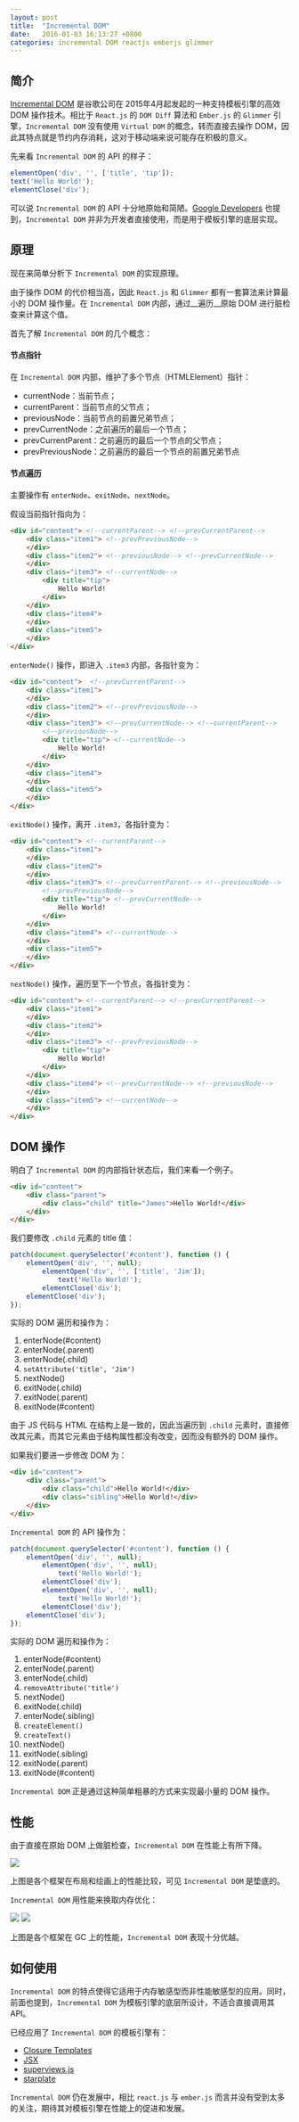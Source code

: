```yaml
---
layout: post
title:  "Incremental DOM"
date:   2016-01-03 16:13:27 +0800
categories: incremental DOM reactjs emberjs glimmer
---
```


## 简介

[Incremental DOM](https://github.com/google/incremental-dom) 是谷歌公司在 2015年4月起发起的一种支持模板引擎的高效 DOM 操作技术。相比于 `React.js` 的 `DOM Diff` 算法和 `Ember.js` 的 `Glimmer` 引擎，`Incremental DOM` 没有使用 `Virtual DOM` 的概念，转而直接去操作 DOM，因此其特点就是节约内存消耗，这对于移动端来说可能存在积极的意义。

先来看 `Incremental DOM` 的 API 的样子：

```javascript
elementOpen('div', '', ['title', 'tip']);
text('Hello World!');
elementClose('div');
```

可以说 `Incremental DOM` 的 API 十分地原始和简陋。[Google Developers](https://medium.com/google-developers/introducing-incremental-dom-e98f79ce2c5f) 也提到，`Incremental DOM` 并非为开发者直接使用，而是用于模板引擎的底层实现。

## 原理

现在来简单分析下 `Incremental DOM` 的实现原理。

由于操作 DOM 的代价相当高，因此 `React.js` 和 `Glimmer` 都有一套算法来计算最小的 DOM 操作量。在 `Incremental DOM` 内部，通过__遍历__原始 DOM 进行脏检查来计算这个值。

首先了解 `Incremental DOM` 的几个概念：

#### 节点指针

在 `Incremental DOM` 内部，维护了多个节点（HTMLElement）指针：
 - currentNode：当前节点；
 - currentParent：当前节点的父节点；
 - previousNode：当前节点的前置兄弟节点；
 - prevCurrentNode：之前遍历的最后一个节点；
 - prevCurrentParent：之前遍历的最后一个节点的父节点；
 - prevPreviousNode：之前遍历的最后一个节点的前置兄弟节点

#### 节点遍历

主要操作有 `enterNode`、`exitNode`、`nextNode`。

假设当前指针指向为：

```html
<div id="content"> <!--currentParent--> <!--prevCurrentParent-->
    <div class="item1"> <!--prevPreviousNode-->
    </div>
    <div class="item2"> <!--previousNode--> <!--prevCurrentNode-->
    </div>
    <div class="item3"> <!--currentNode-->
        <div title="tip">
            Hello World!
        </div>
    </div>
    <div class="item4">
    </div>
    <div class="item5">
    </div>
</div>
```

`enterNode()` 操作，即进入 `.item3` 内部，各指针变为：

```html
<div id="content">  <!--prevCurrentParent-->
    <div class="item1"> 
    </div>
    <div class="item2"> <!--prevPreviousNode--> 
    </div>
    <div class="item3"> <!--prevCurrentNode--> <!--currentParent-->
        <!--previousNode-->
        <div title="tip"> <!--currentNode-->
            Hello World!
        </div>
    </div>
    <div class="item4">
    </div>
    <div class="item5">
    </div>
</div>
```

`exitNode()` 操作，离开 `.item3`，各指针变为：

```html
<div id="content"> <!--currentParent-->
    <div class="item1"> 
    </div>
    <div class="item2"> 
    </div>
    <div class="item3"> <!--prevCurrentParent--> <!--previousNode-->
        <!--prevPreviousNode-->
        <div title="tip"> <!--prevCurrentNode-->
            Hello World!
        </div>
    </div>
    <div class="item4"> <!--currentNode-->
    </div>
    <div class="item5">
    </div>
</div>
```

`nextNode()` 操作，遍历至下一个节点，各指针变为：

```html
<div id="content"> <!--currentParent--> <!--prevCurrentParent-->
    <div class="item1"> 
    </div>
    <div class="item2"> 
    </div>
    <div class="item3"> <!--prevPreviousNode-->
        <div title="tip">
            Hello World!
        </div>
    </div>
    <div class="item4"> <!--prevCurrentNode--> <!--previousNode--> 
    </div>
    <div class="item5"> <!--currentNode-->
    </div>
</div>
```

## DOM 操作

明白了 `Incremental DOM` 的内部指针状态后，我们来看一个例子。

```html
<div id="content">
    <div class="parent">
        <div class="child" title="James">Hello World!</div>
    </div>
</div>
```

我们要修改 `.child` 元素的 title 值：

```javascript
patch(document.querySelector('#content'), function () {
    elementOpen('div', '', null);
        elementOpen('div', '', ['title', 'Jim']);
            text('Hello World!');
        elementClose('div');
    elementClose('div');
});
```

实际的 DOM 遍历和操作为：

 1. enterNode(#content)
 2. enterNode(.parent)
 3. enterNode(.child)
 4. `setAttribute('title', 'Jim')`
 5. nextNode()
 6. exitNode(.child)
 7. exitNode(.parent)
 8. exitNode(#content)

由于 JS 代码与 HTML 在结构上是一致的，因此当遍历到 `.child` 元素时，直接修改其元素，而其它元素由于结构属性都没有改变，因而没有额外的 DOM 操作。

如果我们要进一步修改 DOM 为：

```html
<div id="content">
    <div class="parent">
        <div class="child">Hello World!</div>
        <div class="sibling">Hello World!</div>
    </div>
</div>
```

`Incremental DOM` 的 API 操作为：

```javascript
patch(document.querySelector('#content'), function () {
    elementOpen('div', '', null);
        elementOpen('div', '', null);
            text('Hello World!');
        elementClose('div');
        elementOpen('div', '', null);
            text('Hello World!');
        elementClose('div');
    elementClose('div');
});
```

实际的 DOM 遍历和操作为：

 1. enterNode(#content)
 2. enterNode(.parent)
 3. enterNode(.child)
 4. `removeAttribute('title')`
 5. nextNode()
 6. exitNode(.child)
 7. enterNode(.sibling)
 8. `createElement()`
 9. `createText()`
 10. nextNode()
 11. exitNode(.sibling)
 12. exitNode(.parent)
 13. exitNode(#content)

`Incremental DOM` 正是通过这种简单粗暴的方式来实现最小量的 DOM 操作。

## 性能

由于直接在原始 DOM 上做脏检查，`Incremental DOM` 在性能上有所下降。

![](/images/incremental/LayoutAndPaint.png)

上图是各个框架在布局和绘画上的性能比较，可见 `Incremental DOM` 是垫底的。

`Incremental DOM` 用性能来换取内存优化：

![](/images/incremental/MajorGC.png)
![](/images/incremental/MinorGC.png)

上图是各个框架在 GC 上的性能，`Incremental DOM` 表现十分优越。

## 如何使用

`Incremental DOM` 的特点使得它适用于内存敏感型而非性能敏感型的应用。同时，前面也提到，`Incremental DOM` 为模板引擎的底层所设计，不适合直接调用其 API。

已经应用了 `Incremental DOM` 的模板引擎有：
 - [Closure Templates](https://developers.google.com/closure/templates/)
 - [JSX](https://github.com/jridgewell/babel-plugin-incremental-dom)
 - [superviews.js](https://github.com/davidjamesstone/superviews.js)
 - [starplate](https://github.com/littlstar/starplate)

`Incremental DOM` 仍在发展中，相比 `react.js` 与 `ember.js` 而言并没有受到太多的关注，期待其对模板引擎在性能上的促进和发展。
